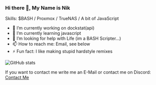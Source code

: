 ### Hi there 👋, My Name is Nik

Skills: $BASH / Proxmox / TrueNAS / A bit of JavaScript

- 🔭 I’m currently working on dockstat(api)
- 🌱 I’m currently learning javascript
- 🤔 I’m looking for help with Life (im a BASH Scripter...)
- 📫 How to reach me: Email, see below 
- ⚡ Fun fact: I like making stupid hardstyle remixes 

![GitHub stats](https://github-readme-stats.vercel.app/api?username=Its4Nik&show_icons=true)

If you want to contact me write me an E-Mail or contact me on Discord:
[Contact Me](mailto:info@itsnik.de)
